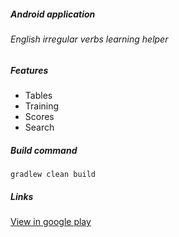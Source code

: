 ##### Android application 
###### English irregular verbs learning helper
##### Features
* Tables
* Training
* Scores
* Search

##### Build command
~~~
gradlew clean build
~~~

##### Links
[View in google play](https://play.google.com/store/apps/details?id=org.forzaverita.iverbs)